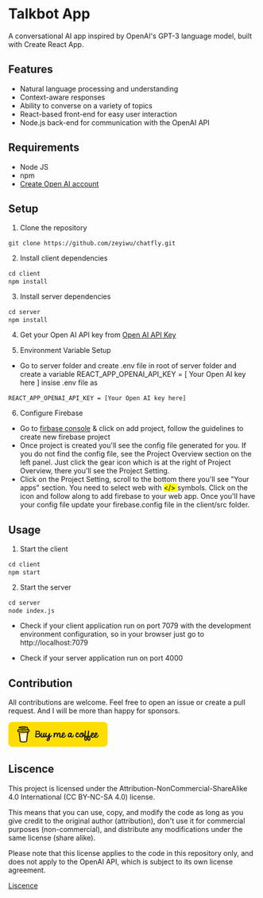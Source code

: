 # Talkbot App

A conversational AI app inspired by OpenAI's GPT-3 language model, built with Create React App.

## Features

- Natural language processing and understanding
- Context-aware responses
- Ability to converse on a variety of topics
- React-based front-end for easy user interaction
- Node.js back-end for communication with the OpenAI API

## Requirements

- Node JS
- npm
- [Create Open AI account](https://beta.openai.com/signup/)

## Setup

1. Clone the repository

```
git clone https://github.com/zeyiwu/chatfly.git
```

2. Install client dependencies

```
cd client
npm install
```

3. Install server dependencies

```
cd server
npm install
```

4. Get your Open AI API key from [Open AI API Key](https://platform.openai.com/account/api-keys)

5. Environment Variable Setup

- Go to server folder and create .env file in root of server folder and create a variable REACT_APP_OPENAI_API_KEY = [ Your Open AI key here ] insise .env file as

```
REACT_APP_OPENAI_API_KEY = [Your Open AI key here]

```
6. Configure Firebase 
- Go to [firbase console](https://console.firebase.google.com/) & click on add project, follow the guidelines to create new firebase project
- Once project is created you'll see the config file generated for you. If you do not find the config file, see the Project Overview section on the left panel. Just click the gear icon     which is at the right of Project Overview, there you'll see the Project Setting. 
- Click on the Project Setting, scroll to the bottom there you'll see "Your apps" section. You need to select web with <mark> </> </mark> symbols. Click on the icon and follow along to add firebase to your web app. Once you'll have your config file update your firebase.config file in the client/src folder. 

## Usage

1. Start the client

```
cd client
npm start
```

2. Start the server

```
cd server
node index.js
```

- Check if your client application run on port 7079 with the development environment configuration, so in your browser just go to http://localhost:7079

- Check if your server application run on port 4000

## Contribution

All contributions are welcome. Feel free to open an issue or create a pull request. And I will be more than happy for sponsors.

<a href="https://www.buymeacoffee.com/sushantdhimal" target="_blank"><img src="./client/public/buymeacoffee.png" alt="Buy Me A Coffee" style="height: 50px !important;width: 200px !important;" ></a>

## Liscence

This project is licensed under the Attribution-NonCommercial-ShareAlike 4.0 International (CC BY-NC-SA 4.0) license.

This means that you can use, copy, and modify the code as long as you give credit to the original author (attribution), don't use it for commercial purposes (non-commercial), and distribute any modifications under the same license (share alike).

Please note that this license applies to the code in this repository only, and does not apply to the OpenAI API, which is subject to its own license agreement.

[Liscence](LISCENCE)
